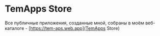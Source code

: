 # TemApps Store

Все публичные приложения, созданные мной, собраны в моём веб-каталоге - [https://tem-aps.web.app](TemApps Store)

